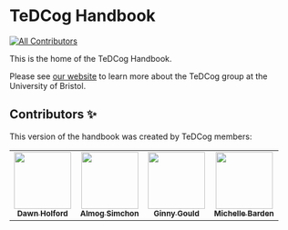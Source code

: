 # TeDCog Handbook
<!-- ALL-CONTRIBUTORS-BADGE:START - Do not remove or modify this section -->
[![All Contributors](https://img.shields.io/badge/all_contributors-4-orange.svg?style=flat-square)](#contributors-)
<!-- ALL-CONTRIBUTORS-BADGE:END -->

This is the home of the TeDCog Handbook. 

Please see [our website](http://www.bristol.ac.uk/psychology/research/cognitive-science/tedcog/) to learn more about the TeDCog group at the University of Bristol.

## Contributors ✨

This version of the handbook was created by TeDCog members:

<!-- ALL-CONTRIBUTORS-LIST:START - Do not remove or modify this section -->
<!-- prettier-ignore-start -->
<!-- markdownlint-disable -->
<table>
  <tr>
    <td align="center"><a href="https://github.com/dlholf"><img src="https://avatars.githubusercontent.com/u/68543247?v=4?s=100" width="100px;" alt=""/><br /><sub><b>Dawn Holford</b></sub></a></td>
    <td align="center"><a href="https://github.com/almogsi"><img src="https://avatars.githubusercontent.com/u/26406947?v=4?s=100" width="100px;" alt=""/><br /><sub><b>Almog Simchon</b></sub></a></td>
    <td align="center"><a href="https://github.com/ginnygould"><img src="https://avatars.githubusercontent.com/u/107628255?v=4?s=100" width="100px;" alt=""/><br /><sub><b>Ginny Gould</b></sub></a></td>
    <td align="center"><a href="https://github.com/MichelleWB"><img src="https://avatars.githubusercontent.com/u/90844918?v=4?s=100" width="100px;" alt=""/><br /><sub><b>Michelle Barden</b></sub></a></td>
   </tr>
</table>

<!-- markdownlint-restore -->
<!-- prettier-ignore-end -->

<!-- ALL-CONTRIBUTORS-LIST:END -->

